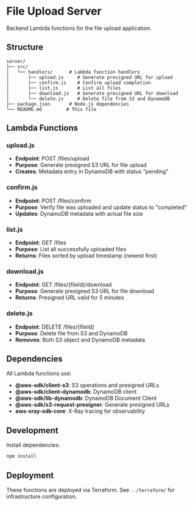 # File Upload Server

Backend Lambda functions for the file upload application.

## Structure

```
server/
├── src/
│   └── handlers/      # Lambda function handlers
│       ├── upload.js     # Generate presigned URL for upload
│       ├── confirm.js    # Confirm upload completion
│       ├── list.js       # List all files
│       ├── download.js   # Generate presigned URL for download
│       └── delete.js     # Delete file from S3 and DynamoDB
├── package.json       # Node.js dependencies
└── README.md         # This file
```

## Lambda Functions

### upload.js
- **Endpoint**: POST /files/upload
- **Purpose**: Generate presigned S3 URL for file upload
- **Creates**: Metadata entry in DynamoDB with status "pending"

### confirm.js
- **Endpoint**: POST /files/confirm
- **Purpose**: Verify file was uploaded and update status to "completed"
- **Updates**: DynamoDB metadata with actual file size

### list.js
- **Endpoint**: GET /files
- **Purpose**: List all successfully uploaded files
- **Returns**: Files sorted by upload timestamp (newest first)

### download.js
- **Endpoint**: GET /files/{fileId}/download
- **Purpose**: Generate presigned S3 URL for file download
- **Returns**: Presigned URL valid for 5 minutes

### delete.js
- **Endpoint**: DELETE /files/{fileId}
- **Purpose**: Delete file from S3 and DynamoDB
- **Removes**: Both S3 object and DynamoDB metadata

## Dependencies

All Lambda functions use:
- **@aws-sdk/client-s3**: S3 operations and presigned URLs
- **@aws-sdk/client-dynamodb**: DynamoDB client
- **@aws-sdk/lib-dynamodb**: DynamoDB Document Client
- **@aws-sdk/s3-request-presigner**: Generate presigned URLs
- **aws-xray-sdk-core**: X-Ray tracing for observability

## Development

Install dependencies:
```bash
npm install
```

## Deployment

These functions are deployed via Terraform. See `../terraform/` for infrastructure configuration.
